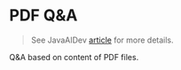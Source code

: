 # PDF Q&A

> See JavaAIDev [article](https://javaaidev.com/docs/rag/samples/pdf-qa) for more details.

Q&A based on content of PDF files.